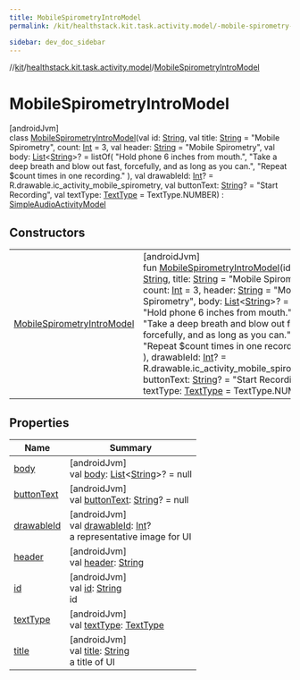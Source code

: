 ```yaml
---
title: MobileSpirometryIntroModel
permalink: /kit/healthstack.kit.task.activity.model/-mobile-spirometry-intro-model/index.html

sidebar: dev_doc_sidebar
---
```

//[kit](../../../kit.html)/[healthstack.kit.task.activity.model](../index.html)/[MobileSpirometryIntroModel](index.html)



# MobileSpirometryIntroModel



[androidJvm]\
class [MobileSpirometryIntroModel](index.html)(val id: [String](https://kotlinlang.org/api/latest/jvm/stdlib/kotlin/-string/index.html), val title: [String](https://kotlinlang.org/api/latest/jvm/stdlib/kotlin/-string/index.html) = &quot;Mobile Spirometry&quot;, count: [Int](https://kotlinlang.org/api/latest/jvm/stdlib/kotlin/-int/index.html) = 3, val header: [String](https://kotlinlang.org/api/latest/jvm/stdlib/kotlin/-string/index.html) = &quot;Mobile Spirometry&quot;, val body: [List](https://kotlinlang.org/api/latest/jvm/stdlib/kotlin.collections/-list/index.html)&lt;[String](https://kotlinlang.org/api/latest/jvm/stdlib/kotlin/-string/index.html)&gt;? = listOf(
        &quot;Hold phone 6 inches from mouth.&quot;,
        &quot;Take a deep breath and blow out fast, forcefully, and as long as you can.&quot;,
        &quot;Repeat $count times in one recording.&quot;
    ), val drawableId: [Int](https://kotlinlang.org/api/latest/jvm/stdlib/kotlin/-int/index.html)? = R.drawable.ic_activity_mobile_spirometry, val buttonText: [String](https://kotlinlang.org/api/latest/jvm/stdlib/kotlin/-string/index.html)? = &quot;Start Recording&quot;, val textType: [TextType](../../healthstack.kit.ui/-text-type/index.html) = TextType.NUMBER) : [SimpleAudioActivityModel](../../healthstack.kit.task.activity.model.common/-simple-audio-activity-model/index.html)



## Constructors


| | |
|---|---|
| [MobileSpirometryIntroModel](-mobile-spirometry-intro-model.html) | [androidJvm]<br>fun [MobileSpirometryIntroModel](-mobile-spirometry-intro-model.html)(id: [String](https://kotlinlang.org/api/latest/jvm/stdlib/kotlin/-string/index.html), title: [String](https://kotlinlang.org/api/latest/jvm/stdlib/kotlin/-string/index.html) = &quot;Mobile Spirometry&quot;, count: [Int](https://kotlinlang.org/api/latest/jvm/stdlib/kotlin/-int/index.html) = 3, header: [String](https://kotlinlang.org/api/latest/jvm/stdlib/kotlin/-string/index.html) = &quot;Mobile Spirometry&quot;, body: [List](https://kotlinlang.org/api/latest/jvm/stdlib/kotlin.collections/-list/index.html)&lt;[String](https://kotlinlang.org/api/latest/jvm/stdlib/kotlin/-string/index.html)&gt;? = listOf(         &quot;Hold phone 6 inches from mouth.&quot;,         &quot;Take a deep breath and blow out fast, forcefully, and as long as you can.&quot;,         &quot;Repeat $count times in one recording.&quot;     ), drawableId: [Int](https://kotlinlang.org/api/latest/jvm/stdlib/kotlin/-int/index.html)? = R.drawable.ic_activity_mobile_spirometry, buttonText: [String](https://kotlinlang.org/api/latest/jvm/stdlib/kotlin/-string/index.html)? = &quot;Start Recording&quot;, textType: [TextType](../../healthstack.kit.ui/-text-type/index.html) = TextType.NUMBER) |


## Properties


| Name | Summary |
|---|---|
| [body](../../healthstack.kit.task.activity.model.common/-simple-audio-activity-model/body.html) | [androidJvm]<br>val [body](../../healthstack.kit.task.activity.model.common/-simple-audio-activity-model/body.html): [List](https://kotlinlang.org/api/latest/jvm/stdlib/kotlin.collections/-list/index.html)&lt;[String](https://kotlinlang.org/api/latest/jvm/stdlib/kotlin/-string/index.html)&gt;? = null |
| [buttonText](../../healthstack.kit.task.activity.model.common/-simple-audio-activity-model/button-text.html) | [androidJvm]<br>val [buttonText](../../healthstack.kit.task.activity.model.common/-simple-audio-activity-model/button-text.html): [String](https://kotlinlang.org/api/latest/jvm/stdlib/kotlin/-string/index.html)? = null |
| [drawableId](../../healthstack.kit.task.base/-step-model/drawable-id.html) | [androidJvm]<br>val [drawableId](../../healthstack.kit.task.base/-step-model/drawable-id.html): [Int](https://kotlinlang.org/api/latest/jvm/stdlib/kotlin/-int/index.html)?<br>a representative image for UI |
| [header](../../healthstack.kit.task.activity.model.common/-simple-audio-activity-model/header.html) | [androidJvm]<br>val [header](../../healthstack.kit.task.activity.model.common/-simple-audio-activity-model/header.html): [String](https://kotlinlang.org/api/latest/jvm/stdlib/kotlin/-string/index.html) |
| [id](../../healthstack.kit.task.base/-step-model/id.html) | [androidJvm]<br>val [id](../../healthstack.kit.task.base/-step-model/id.html): [String](https://kotlinlang.org/api/latest/jvm/stdlib/kotlin/-string/index.html)<br>id |
| [textType](../../healthstack.kit.task.activity.model.common/-simple-audio-activity-model/text-type.html) | [androidJvm]<br>val [textType](../../healthstack.kit.task.activity.model.common/-simple-audio-activity-model/text-type.html): [TextType](../../healthstack.kit.ui/-text-type/index.html) |
| [title](../../healthstack.kit.task.base/-step-model/title.html) | [androidJvm]<br>val [title](../../healthstack.kit.task.base/-step-model/title.html): [String](https://kotlinlang.org/api/latest/jvm/stdlib/kotlin/-string/index.html)<br>a title of UI |

